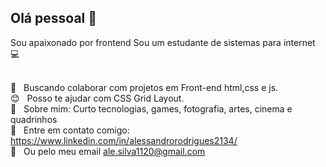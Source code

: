 

## Olá pessoal 👋
Sou apaixonado por frontend
Sou um estudante de sistemas para internet :computer:

 
 <br/> :purple_heart: &nbsp; Buscando colaborar com projetos em Front-end html,css e js.
 <br/> :blush: &nbsp; Posso te ajudar com CSS Grid Layout.
 <br/> 💬  &nbsp; Sobre mim: Curto tecnologias, games, fotografia, artes, cinema e quadrinhos
 <br/> :email: &nbsp; Entre em contato comigo: https://www.linkedin.com/in/alessandrorodrigues2134/
 <br/> :email: &nbsp; Ou pelo meu email ale.silva1120@gmail.com
```
